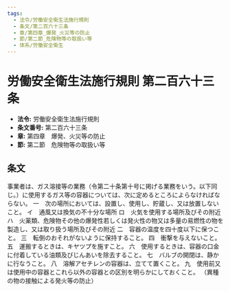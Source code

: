 ```yaml
---
tags:
  - 法令/労働安全衛生法施行規則
  - 条文/第二百六十三条
  - 章/第四章_爆発_火災等の防止
  - 節/第二節_危険物等の取扱い等
  - 体系/労働安全衛生
---
```

# 労働安全衛生法施行規則 第二百六十三条

- **法令:** 労働安全衛生法施行規則
- **条文番号:** 第二百六十三条
- **章:** 第四章　爆発、火災等の防止
- **節:** 第二節　危険物等の取扱い等

## 条文
事業者は、ガス溶接等の業務（令第二十条第十号に掲げる業務をいう。以下同じ。）に使用するガス等の容器については、次に定めるところによらなければならない。
一　次の場所においては、設置し、使用し、貯蔵し、又は放置しないこと。
イ　通風又は換気の不十分な場所
ロ　火気を使用する場所及びその附近
ハ　火薬類、危険物その他の爆発性若しくは発火性の物又は多量の易燃性の物を製造し、又は取り扱う場所及びその附近
二　容器の温度を四十度以下に保つこと。
三　転倒のおそれがないように保持すること。
四　衝撃を与えないこと。
五　運搬するときは、キヤツプを施すこと。
六　使用するときは、容器の口金に付着している油類及びじんあいを除去すること。
七　バルブの開閉は、静かに行なうこと。
八　溶解アセチレンの容器は、立てて置くこと。
九　使用前又は使用中の容器とこれら以外の容器との区別を明らかにしておくこと。
（異種の物の接触による発火等の防止）


